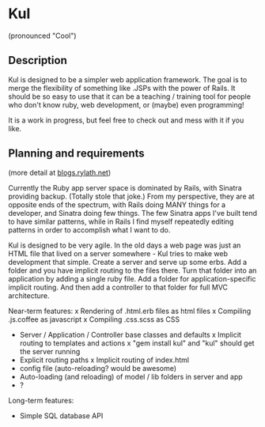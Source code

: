 Kul
===
(pronounced "Cool")

Description
-----------

Kul is designed to be a simpler web application framework. The goal is to merge the flexibility of something
like .JSPs with the power of Rails. It should be so easy to use that it can be a teaching / training tool for
people who don't know ruby, web development, or (maybe) even programming!

It is a work in progress, but feel free to check out and mess with it if you like.

Planning and requirements
-------------------------
(more detail at [blogs.rylath.net](http://blogs.rylath.net))

Currently the Ruby app server space is dominated by Rails, with Sinatra providing backup. (Totally stole that joke.) From my
perspective, they are at opposite ends of the spectrum, with Rails doing MANY things for a developer, and Sinatra doing few
things. The few Sinatra apps I've built tend to have similar patterns, while in Rails I find myself repeatedly editing patterns
in order to accomplish what I want to do.

Kul is designed to be very agile. In the old days a web page was just an HTML file that lived on a server somewhere - Kul tries
to make web development that simple. Create a server and serve up some erbs. Add a folder and you have implicit routing
to the files there. Turn that folder into an application by adding a single ruby file. Add a folder for application-specific
implicit routing. And then add a controller to that folder for full MVC architecture.

Near-term features:
x Rendering of .html.erb files as html files
x Compiling .js.coffee as javascript
x Compiling .css.scss as CSS
- Server / Application / Controller base classes and defaults
x Implicit routing to templates and actions
x "gem install kul" and "kul" should get the server running
- Explicit routing paths
x Implicit routing of index.html
- config file (auto-reloading? would be awesome)
- Auto-loading (and reloading) of model / lib folders in server and app
- ?

Long-term features:
- Simple SQL database API
